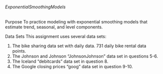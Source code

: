 ###### ExponentialSmoothingModels
Purpose
To practice modeling with exponential smoothing models that estimate trend, seasonal, and level components.

Data Sets
This assignment uses several data sets:
1.	The bike sharing data set with daily data.  731 daily bike rental data points.
2.	The Johnson and Johnson “JohnsonJohnson” data set in questions 5-6.
3.	The Iceland “debitcards” data set in question 8.
4.	The Google closing prices “goog” data set in question 9-10.
